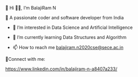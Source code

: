 🔗  Hi 👋🏻, I’m BalajiRam N



🔗  A passionate coder and software developer from India



- 🔭 I’m interested in Data Science and Artificial Intelligence


- 🌱 I’m currently learning Data Structures and Algorithm


- 📫 How to reach me balajiram.n2020cse@sece.ac.in



🔗Connect with me:

https://www.linkedin.com/in/balajiram-n-a8407a233/

